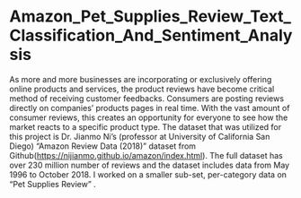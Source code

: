 # Amazon_Pet_Supplies_Review_Text_Classification_And_Sentiment_Analysis
As more and more businesses are incorporating or exclusively offering online products and services, the product reviews have become critical method of receiving customer feedbacks. Consumers are posting reviews directly on companies’ products pages in real time.  With the vast amount of consumer reviews, this creates an opportunity for everyone to see how the market reacts to a specific product type. The dataset that was utilized for this project is Dr. Jianmo Ni’s (professor at University of California San Diego) “Amazon Review Data (2018)” dataset from Github(https://nijianmo.github.io/amazon/index.html). The full dataset has over 230 million number of reviews and the dataset includes data from May 1996 to October 2018. I worked on a smaller sub-set, per-category data on “Pet Supplies Review” .  
